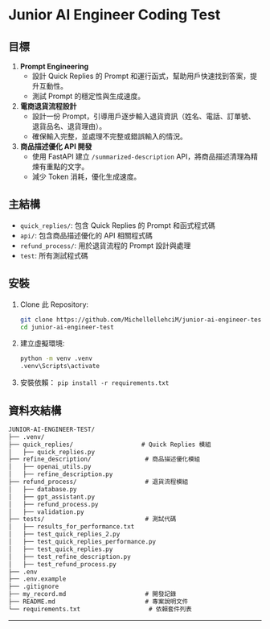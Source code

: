 # Junior AI Engineer Coding Test


## 目標
1. **Prompt Engineering**
   - 設計 Quick Replies 的 Prompt 和運行函式，幫助用戶快速找到答案，提升互動性。
   - 測試 Prompt 的穩定性與生成速度。
2. **電商退貨流程設計**
   - 設計一份 Prompt，引導用戶逐步輸入退貨資訊（姓名、電話、訂單號、退貨品名、退貨理由）。
   - 確保輸入完整，並處理不完整或錯誤輸入的情況。
3. **商品描述優化 API 開發**
   - 使用 FastAPI 建立 `/summarized-description` API，將商品描述清理為精煉有重點的文字。
   - 減少 Token 消耗，優化生成速度。


## 主結構
- `quick_replies/`: 包含 Quick Replies 的 Prompt 和函式程式碼
- `api/`: 包含商品描述優化的 API 相關程式碼
- `refund_process/`: 用於退貨流程的 Prompt 設計與處理
- `test`: 所有測試程式碼

## 安裝
1. Clone 此 Repository:
   ```bash
   git clone https://github.com/MichellellehciM/junior-ai-engineer-test.git
   cd junior-ai-engineer-test
   ```
2. 建立虛擬環境:
    ```bash
    python -m venv .venv
    .venv\Scripts\activate
    ```
3. 安裝依賴：
    `pip install -r requirements.txt`

## 資料夾結構

```markdown
JUNIOR-AI-ENGINEER-TEST/
├── .venv/                         
├── quick_replies/                   # Quick Replies 模組
│   ├── quick_replies.py             
├── refine_description/               # 商品描述優化模組
│   ├── openai_utils.py               
│   ├── refine_description.py         
├── refund_process/                   # 退貨流程模組
│   ├── database.py                   
│   ├── gpt_assistant.py              
│   ├── refund_process.py             
│   ├── validation.py                 
├── tests/                            # 測試代碼
│   ├── results_for_performance.txt   
│   ├── test_quick_replies_2.py       
│   ├── test_quick_replies_performance.py
│   ├── test_quick_replies.py         
│   ├── test_refine_description.py    
│   ├── test_refund_process.py        
├── .env                             
├── .env.example                     
├── .gitignore                     
├── my_record.md                      # 開發記錄
├── README.md                         # 專案說明文件
└── requirements.txt                   # 依賴套件列表
```


-----
